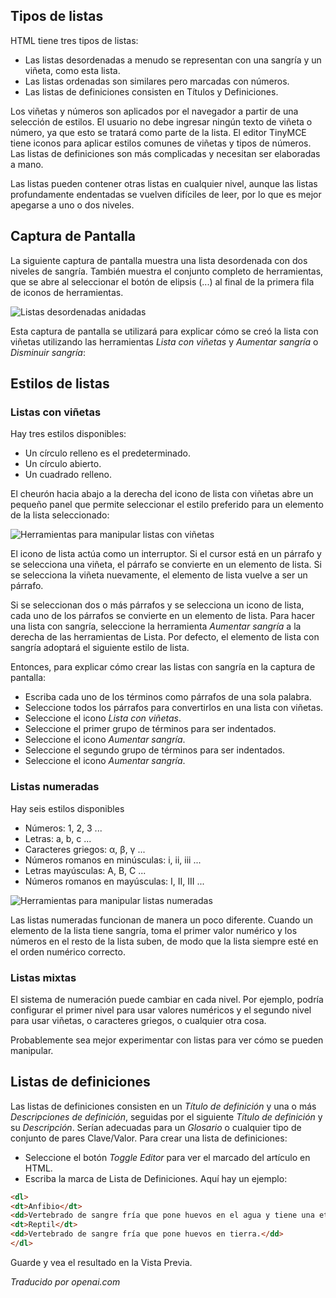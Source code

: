 <!-- Filename: J4.x:Article_Lists / Display title: Artículo: Editar - Listas  -->

## Tipos de listas

HTML tiene tres tipos de listas:

- Las listas desordenadas a menudo se representan con una sangría y un viñeta,
  como esta lista.
- Las listas ordenadas son similares pero marcadas con números.
- Las listas de definiciones consisten en Títulos y Definiciones.

Los viñetas y números son aplicados por el navegador a partir de una
selección de estilos. El usuario no debe ingresar ningún texto de viñeta o número,
ya que esto se tratará como parte de la lista. El editor TinyMCE tiene
iconos para aplicar estilos comunes de viñetas y tipos de números. Las listas
de definiciones son más complicadas y necesitan ser elaboradas a mano.

Las listas pueden contener otras listas en cualquier nivel, aunque las listas
profundamente endentadas se vuelven difíciles de leer, por lo que es mejor apegarse a uno o
dos niveles.

## Captura de Pantalla

La siguiente captura de pantalla muestra una lista desordenada con dos niveles de sangría. También muestra el conjunto completo de herramientas, que se abre al seleccionar el botón de elipsis (...) al final de la primera fila de iconos de herramientas.

![Listas desordenadas anidadas](../../../en/images/articles/articles-edit-lists.png)

Esta captura de pantalla se utilizará para explicar cómo se creó la lista con viñetas utilizando las herramientas *Lista con viñetas* y *Aumentar sangría* o *Disminuir sangría*:

## Estilos de listas

### Listas con viñetas

Hay tres estilos disponibles:

- Un círculo relleno es el predeterminado.
- Un círculo abierto.
- Un cuadrado relleno.

El cheurón hacia abajo a la derecha del icono de lista con viñetas abre un pequeño panel que permite seleccionar el estilo preferido para un elemento de la lista seleccionado:

![Herramientas para manipular listas con viñetas](../../../en/images/articles/articles-edit-list-bullets.png)

El icono de lista actúa como un interruptor. Si el cursor está en un párrafo y se selecciona una viñeta, el párrafo se convierte en un elemento de lista. Si se selecciona la viñeta nuevamente, el elemento de lista vuelve a ser un párrafo.

Si se seleccionan dos o más párrafos y se selecciona un icono de lista, cada uno de los párrafos se convierte en un elemento de lista. Para hacer una lista con sangría, seleccione la herramienta *Aumentar sangría* a la derecha de las herramientas de Lista. Por defecto, el elemento de lista con sangría adoptará el siguiente estilo de lista.

Entonces, para explicar cómo crear las listas con sangría en la captura de pantalla:

- Escriba cada uno de los términos como párrafos de una sola palabra.
- Seleccione todos los párrafos para convertirlos en una lista con viñetas.
- Seleccione el icono *Lista con viñetas*.
- Seleccione el primer grupo de términos para ser indentados.
- Seleccione el icono *Aumentar sangría*.
- Seleccione el segundo grupo de términos para ser indentados.
- Seleccione el icono *Aumentar sangría*.

### Listas numeradas

Hay seis estilos disponibles

- Números: 1, 2, 3 ...
- Letras: a, b, c ...
- Caracteres griegos: &alpha;, &beta;, &gamma; ...
- Números romanos en minúsculas: i, ii, iii ...
- Letras mayúsculas: A, B, C ...
- Números romanos en mayúsculas: I, II, III ...

![Herramientas para manipular listas numeradas](../../../en/images/articles/articles-edit-list-numbers.png)

Las listas numeradas funcionan de manera un poco diferente. Cuando un elemento de la lista tiene sangría, toma el primer valor numérico y los números en el resto de la lista suben, de modo que la lista siempre esté en el orden numérico correcto.

### Listas mixtas

El sistema de numeración puede cambiar en cada nivel. Por ejemplo, podría configurar el primer nivel para usar valores numéricos y el segundo nivel para usar viñetas, o caracteres griegos, o cualquier otra cosa.

Probablemente sea mejor experimentar con listas para ver cómo se pueden manipular.

## Listas de definiciones

Las listas de definiciones consisten en un *Título de definición* y una o más *Descripciones de definición*, seguidas por el siguiente *Título de definición* y su *Descripción*. Serían adecuadas para un *Glosario* o cualquier tipo de conjunto de pares Clave/Valor. Para crear una lista de definiciones:

- Seleccione el botón *Toggle Editor* para ver el marcado del artículo en HTML.
- Escriba la marca de Lista de Definiciones. Aquí hay un ejemplo:
```html
<dl>
<dt>Anfibio</dt>
<dd>Vertebrado de sangre fría que pone huevos en el agua y tiene una etapa larval acuática.</dd>
<dt>Reptil</dt>
<dd>Vertebrado de sangre fría que pone huevos en tierra.</dd>
</dl>
```
Guarde y vea el resultado en la Vista Previa.

*Traducido por openai.com*

